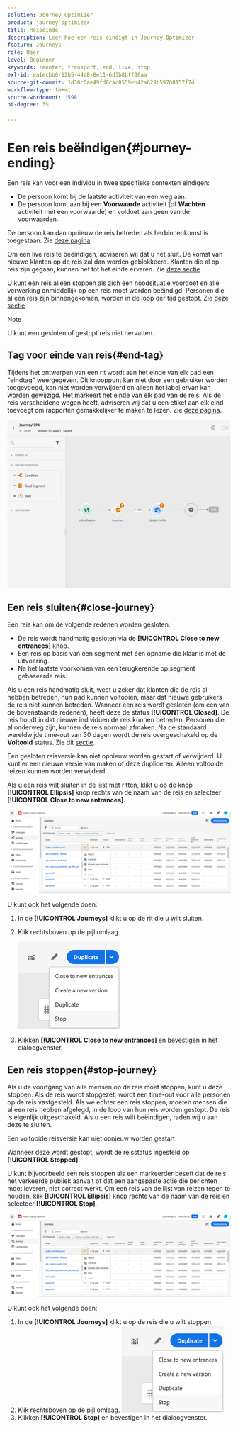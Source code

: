 ```yaml
---
solution: Journey Optimizer
product: journey optimizer
title: Reiseinde
description: Leer hoe een reis eindigt in Journey Optimizer
feature: Journeys
role: User
level: Beginner
keywords: reenter, transport, end, live, stop
exl-id: ea1ecbb0-12b5-44e8-8e11-6d3b8bff06aa
source-git-commit: 1d30c6ae49fd0cac0559eb42a629b59708157f7d
workflow-type: tm+mt
source-wordcount: '598'
ht-degree: 3%

---
```


# Een reis beëindigen{#journey-ending}

Een reis kan voor een individu in twee specifieke contexten eindigen:

* De persoon komt bij de laatste activiteit van een weg aan.
* De persoon komt aan bij een **Voorwaarde** activiteit (of **Wachten** activiteit met een voorwaarde) en voldoet aan geen van de voorwaarden.

De persoon kan dan opnieuw de reis betreden als herbinnenkomst is toegestaan. Zie [deze pagina](../building-journeys/journey-gs.md#change-properties)

Om een live reis te beëindigen, adviseren wij dat u het sluit. De komst van nieuwe klanten op de reis zal dan worden geblokkeerd. Klanten die al op reis zijn gegaan, kunnen het tot het einde ervaren. Zie [deze sectie](../building-journeys/journey.md#close-journey)

U kunt een reis alleen stoppen als zich een noodsituatie voordoet en alle verwerking onmiddellijk op een reis moet worden beëindigd. Personen die al een reis zijn binnengekomen, worden in de loop der tijd gestopt. Zie [deze sectie](../building-journeys/journey.md#stop-journey)

>[!NOTE]
>
>U kunt een gesloten of gestopt reis niet hervatten.

## Tag voor einde van reis{#end-tag}

Tijdens het ontwerpen van een rit wordt aan het einde van elk pad een &quot;eindtag&quot; weergegeven. Dit knooppunt kan niet door een gebruiker worden toegevoegd, kan niet worden verwijderd en alleen het label ervan kan worden gewijzigd. Het markeert het einde van elk pad van de reis. Als de reis verscheidene wegen heeft, adviseren wij dat u een etiket aan elk eind toevoegt om rapporten gemakkelijker te maken te lezen. Zie [deze pagina](../reports/live-report.md).

![](assets/journey-end.png)

<!--

### End activity{#journey-end-activity}

The **[!UICONTROL End]** activity allows you to mark the end of each path of the journey. It is not mandatory but recommended for visual clarity. See [this page](../building-journeys/end-activity.md)

![](assets/journey54.png)

-->

## Een reis sluiten{#close-journey}

Een reis kan om de volgende redenen worden gesloten:

* De reis wordt handmatig gesloten via de **[!UICONTROL Close to new entrances]** knop.
* Een reis op basis van een segment met één opname die klaar is met de uitvoering.
* Na het laatste voorkomen van een terugkerende op segment gebaseerde reis.

Als u een reis handmatig sluit, weet u zeker dat klanten die de reis al hebben betreden, hun pad kunnen voltooien, maar dat nieuwe gebruikers de reis niet kunnen betreden. Wanneer een reis wordt gesloten (om een van de bovenstaande redenen), heeft deze de status **[!UICONTROL Closed]**. De reis houdt in dat nieuwe individuen de reis kunnen betreden. Personen die al onderweg zijn, kunnen de reis normaal afmaken. Na de standaard wereldwijde time-out van 30 dagen wordt de reis overgeschakeld op de **Voltooid** status. Zie dit [sectie](../building-journeys/journey-gs.md#global_timeout).

Een gesloten reisversie kan niet opnieuw worden gestart of verwijderd. U kunt er een nieuwe versie van maken of deze dupliceren. Alleen voltooide reizen kunnen worden verwijderd.

Als u een reis wilt sluiten in de lijst met ritten, klikt u op de knop **[!UICONTROL Ellipsis]** knop rechts van de naam van de reis en selecteer **[!UICONTROL Close to new entrances]**.

![](assets/journey-finish-quick-action.png)

U kunt ook het volgende doen:

1. In de **[!UICONTROL Journeys]** klikt u op de rit die u wilt sluiten.
1. Klik rechtsboven op de pijl omlaag.

   ![](assets/finish_drop_down_list.png)

1. Klikken **[!UICONTROL Close to new entrances]** en bevestigen in het dialoogvenster.

## Een reis stoppen{#stop-journey}

Als u de voortgang van alle mensen op de reis moet stoppen, kunt u deze stoppen. Als de reis wordt stopgezet, wordt een time-out voor alle personen op de reis vastgesteld. Als we echter een reis stoppen, moeten mensen die al een reis hebben afgelegd, in de loop van hun reis worden gestopt. De reis is eigenlijk uitgeschakeld. Als u een reis wilt beëindigen, raden wij u aan deze te sluiten.

Een voltooide reisversie kan niet opnieuw worden gestart.

Wanneer deze wordt gestopt, wordt de reisstatus ingesteld op **[!UICONTROL Stopped]**.

U kunt bijvoorbeeld een reis stoppen als een markeerder beseft dat de reis het verkeerde publiek aanvalt of dat een aangepaste actie die berichten moet leveren, niet correct werkt. Om een reis van de lijst van reizen tegen te houden, klik **[!UICONTROL Ellipsis]** knop rechts van de naam van de reis en selecteer **[!UICONTROL Stop]**.

![](assets/journey-finish-quick-action.png)

U kunt ook het volgende doen:

1. In de **[!UICONTROL Journeys]** klikt u op de reis die u wilt stoppen.
1. Klik rechtsboven op de pijl omlaag.
   ![](assets/finish_drop_down_list.png)
1. Klikken **[!UICONTROL Stop]** en bevestigen in het dialoogvenster.
